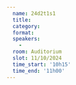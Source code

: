 ```yaml
---
  name: 24d2t1s1
  title: 
  category: 
  format: 
  speakers: 
    - 
  room: Auditorium
  slot: 11/10/2024
  time_start: '10h15'
  time_end: '11h00'
---
```

